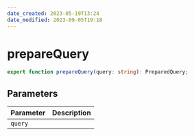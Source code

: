 ```yaml
---
date_created: 2023-05-19T13:24
date_modified: 2023-09-05T19:18
---
```

# prepareQuery

```ts
export function prepareQuery(query: string): PreparedQuery;
```

## Parameters

| Parameter | Description |
|-----------|-------------|
| `query` | |
